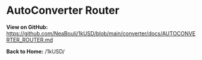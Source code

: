 # AutoConverter Router

**View on GitHub:** https://github.com/NeaBouli/1kUSD/blob/main/converter/docs/AUTOCONVERTER_ROUTER.md

**Back to Home:** /1kUSD/
